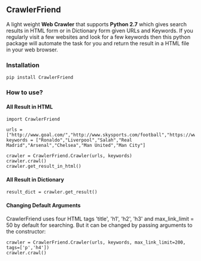 ## CrawlerFriend

A light weight **Web Crawler** that supports **Python 2.7** which gives search results in HTML form or in
Dictionary form given URLs and Keywords. If you regularly visit a few websites and look for a few keywords
then this python package will automate the task for you and
return the result in a HTML file in your web browser.

### Installation
```
pip install CrawlerFriend
```

### How to use?
#### All Result in HTML
```
import CrawlerFriend

urls = ["http://www.goal.com/","http://www.skysports.com/football","https://www.bbc.com/sport/football"]
keywords = ["Ronaldo","Liverpool","Salah","Real Madrid","Arsenal","Chelsea","Man United","Man City"]

crawler = CrawlerFriend.Crawler(urls, keywords)
crawler.crawl()
crawler.get_result_in_html()
```

#### All Result in Dictionary
```
result_dict = crawler.get_result()
```

#### Changing Default Arguments
CrawlerFriend uses four HTML tags 'title', 'h1', 'h2', 'h3' and max_link_limit = 50 by default for searching.
But it can be changed by passing arguments to the constructor:
 ```
crawler = CrawlerFriend.Crawler(urls, keywords, max_link_limit=200, tags=['p','h4'])
crawler.crawl()
```

